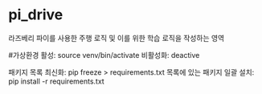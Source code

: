 # pi_drive
라즈베리 파이를 사용한 주행 로직 및 이를 위한 학습 로직을 작성하는 영역

#가상환경
활성: source venv/bin/activate
비활성화: deactive

패키지 목록 최신화: pip freeze > requirements.txt
목록에 있는 패키지 일괄 설치: pip install -r requirements.txt
